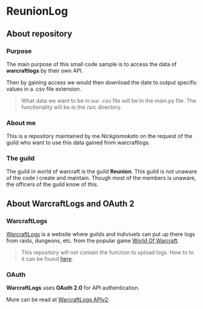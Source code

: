# ReunionLog

## About repository

### Purpose

The main purpose of this small code sample is to access the data of **warcraftlogs** by their own API.

Then by gaining access we would then download the date to output specific values in a .csv file extension.

> What data we want to be in our .csv file will be in the main.py file. The functionality will be in the /src directory.

### About me

This is a repository maintained by me *Nickgismokato* on the request of the guild who want to use this data gained from warcraftlogs.

### The guild

The guild in world of warcraft is the guild **Reunion**. This guild is not unaware of the code i create and maintain. Though most of the members is unaware, the officers of the guild know of this.

## About WarcraftLogs and  OAuth 2

### WarcraftLogs

[WarcraftLogs](https://www.warcraftlogs.com) is a website where guilds and indiviuels can put up there logs from raids, dungeons, etc. from the popular game [World Of Warcraft](https://worldofwarcraft.com).

> This repository will not contain the function to upload logs. How to to it can be found [here](https://www.warcraftlogs.com/help/start).

### OAuth

**WarcraftLogs** uses **OAuth 2.0** for API authentication. 

More can be read at [WarcraftLogs APIv2](https://www.warcraftlogs.com/api/docs).

